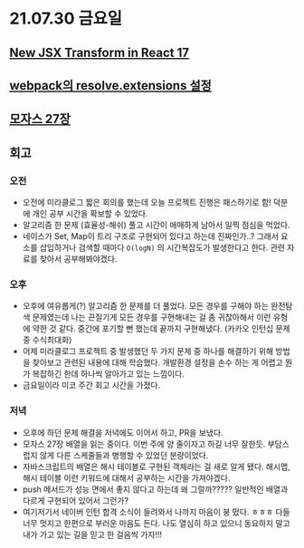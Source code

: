# 21.07.30 금요일

## [New JSX Transform in React 17](https://www.notion.so/New-JSX-Transform-in-React-17-e1383698a48b48a1b2a937d0107753fa)

## [webpack의 resolve.extensions 설정](https://www.notion.so/webpack-resolve-extensions-4ba65db265144296988249a3c5f65cf6)

## [모자스 27장](https://www.notion.so/27-cde146e5b2bc40a4a5f583e579c2beee)

## 회고

### 오전

- 오전에 미라클로그 짧은 회의를 했는데 오늘 프로젝트 진행은 패스하기로 함! 덕분에 개인 공부 시간을 확보할 수 있었다.
- 알고리즘 한 문제 (효율성-해쉬) 풀고 시간이 애매하게 남아서 일찍 점심을 먹었다.
- 네이스가 Set, Map이 트리 구조로 구현되어 있다고 하는데 진짜인가..? 그래서 요소를 삽입하거나 검색할 때마다 `O(logN)` 의 시간복잡도가 발생한다고 한다. 관련 자료를 찾아서 공부해봐야겠다.

### 오후

- 오후에 여유롭게(?) 알고리즘 한 문제를 더 풀었다. 모든 경우를 구해야 하는 완전탐색 문제였는데 나는 끈질기게 모든 경우를 구현해내는 걸 좀 귀찮아해서 이런 유형에 약한 것 같다. 중간에 포기할 뻔 했는데 끝까지 구현해냈다. (카카오 인턴십 문제 중 수식최대화)
- 어제 미라클로그 프로젝트 중 발생했던 두 가지 문제 중 하나를 해결하기 위해 방법을 찾아보고 관련된 내용에 대해 학습했다. 개발환경 설정을 손수 하는 게 어렵고 뭔가 복잡하긴 한데 하나씩 알아가고 있는 느낌이다.
- 금요일이라 미코 주간 회고 시간을 가졌다.

### 저녁

- 오후에 하던 문제 해결을 저녁에도 이어서 하고, PR을 보냈다.
- 모자스 27장 배열을 읽는 중이다. 이번 주에 양 줄이자고 하길 너무 잘한듯. 부담스럽지 않게 다른 스케줄들과 병행할 수 있었던 분량이었다.
- 자바스크립트의 배열은 해시 테이블로 구현된 객체라는 걸 새로 알게 됐다. 해시맵, 해시 테이블 이런 키워드에 대해서 공부하는 시간을 가져야겠다.
- push 메서드가 성능 면에서 좋지 않다고 하는데 왜 그럴까????? 일반적인 배열과 다르게 구현되어 있어서 그런가?
- 여기저기서 네이버 인턴 합격 소식이 들려와서 나까지 마음이 붕 떴다. ㅎㅎㅎ 다들 너무 멋지고 한편으로 부러운 마음도 든다. 나도 열심히 하고 있으니 동요하지 말고 내가 가고 있는 길을 믿고 한 걸음씩 가자!!!

